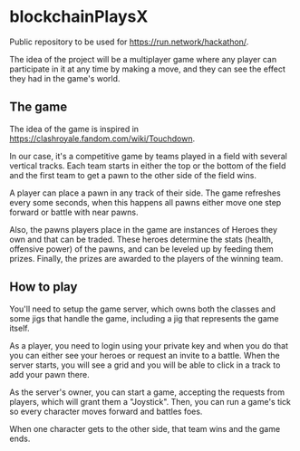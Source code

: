 # blockchainPlaysX

Public repository to be used for https://run.network/hackathon/.

The idea of the project will be a multiplayer game where any player can participate in it at any time by making a move, and they can see the effect they had in the game's world.

## The game

The idea of the game is inspired in https://clashroyale.fandom.com/wiki/Touchdown.

In our case, it's a competitive game by teams played in a field with several vertical tracks. Each team starts in either the top or the bottom of the field and the first team to get a pawn to the other side of the field wins.

A player can place a pawn in any track of their side. The game refreshes every some seconds, when this happens all pawns either move one step forward or battle with near pawns.

Also, the pawns players place in the game are instances of Heroes they own and that can be traded. These heroes determine the stats (health, offensive power) of the pawns, and can be leveled up by feeding them prizes. Finally, the prizes are awarded to the players of the winning team.

## How to play

You'll need to setup the game server, which owns both the classes and some jigs that handle the game, including a jig that represents the game itself.

As a player, you need to login using your private key and when you do that you can either see your heroes or request an invite to a battle.
When the server starts, you will see a grid and you will be able to click in a track to add your pawn there.

As the server's owner, you can start a game, accepting the requests from players, which will grant them a "Joystick".
Then, you can run a game's tick so every character moves forward and battles foes.

When one character gets to the other side, that team wins and the game ends.